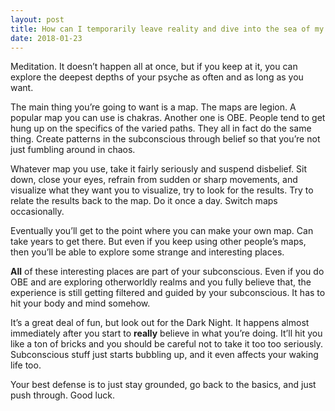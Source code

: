 ```yaml
---
layout: post
title: How can I temporarily leave reality and dive into the sea of my imagination and subconscious?
date: 2018-01-23
---
```


<p>Meditation. It doesn’t happen all at once, but if you keep at it, you can explore the deepest depths of your psyche as often and as long as you want.</p><p>The main thing you’re going to want is a map. The maps are legion. A popular map you can use is chakras. Another one is OBE. People tend to get hung up on the specifics of the varied paths. They all in fact do the same thing. Create patterns in the subconscious through belief so that you’re not just fumbling around in chaos.</p><p>Whatever map you use, take it fairly seriously and suspend disbelief. Sit down, close your eyes, refrain from sudden or sharp movements, and visualize what they want you to visualize, try to look for the results. Try to relate the results back to the map. Do it once a day. Switch maps occasionally.</p><p>Eventually you’ll get to the point where you can make your own map. Can take years to get there. But even if you keep using other people’s maps, then you’ll be able to explore some strange and interesting places.</p><p><b>All</b> of these interesting places are part of your subconscious. Even if you do OBE and are exploring otherworldly realms and you fully believe that, the experience is still getting filtered and guided by your subconscious. It has to hit your body and mind somehow.</p><p>It’s a great deal of fun, but look out for the Dark Night. It happens almost immediately after you start to <b>really</b> believe in what you’re doing. It’ll hit you like a ton of bricks and you should be careful not to take it too too seriously. Subconscious stuff just starts bubbling up, and it even affects your waking life too.</p><p>Your best defense is to just stay grounded, go back to the basics, and just push through. Good luck.</p>
